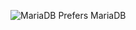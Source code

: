 ![MariaDB](https://img.shields.io/badge/MariaDB-003545?style=for-the-badge&logo=mariadb&logoColor=white) Prefers MariaDB
